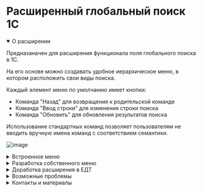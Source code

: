 # Расширенный глобальный поиск 1С

<details open>
  <summary> О расширении </summary>

Предназаначен для расширения функционала поля глобального поиска в 1С.

На его основе можно создавать удобное иерархическое меню, в котором расположить свои виды поиска.

Каждый элемент меню по умолчанию имеет кнопки:

- Команда "Назад" для возвращения к родительской команде
- Команда "Ввод строки" для изменения строки поиска
- Команда "Обновить" для обновления результатов поиска

Использование стандартных команд позволяет пользователям не вводить вручную имена команд с соответствием семантики.

![image](https://infostart.ru/upload/iblock/510/510acc8b7cae80c3908af203074d5ac5.gif)

</details>

<details>
  <summary> Встроенное меню </summary>

Расширение имеет встроенное меню для демонстрации возможностей. Активируется оно символом "\\".

![image](https://user-images.githubusercontent.com/42138875/226562486-7140f457-9141-4dd7-a0ed-8065f40b9d42.png)

<h3>Поиск по метаданным</h3>
  Позволяет искать метаданные по именам и синонимам. С фильтром по типу метаданных и без.
<details>
  <summary>Скриншоты</summary>
  <img src="https://user-images.githubusercontent.com/42138875/226563371-89a20078-391f-40f8-8616-159ba85f9cd4.png">
  <img src="https://user-images.githubusercontent.com/42138875/226563442-7a66b786-c3b5-46dc-b5a6-2aacd5e0df73.png">
  <img src="https://user-images.githubusercontent.com/42138875/226563606-872f1be6-2295-4cf0-bb39-54b30b138da3.png">
</details>

### Поиск по формам
  Позволяет искать по открытым формам. Формы можно активировать или закрывать.
  Дополнительно по форме можно искать элементы. Элемент можно активировать или дополнительно выделить заливкой.
<details>
  <summary>Скриншоты</summary>
  <img src="https://user-images.githubusercontent.com/42138875/226564901-85e8cd31-185d-49ae-ab5c-20b2d57e2a53.png">
  <img src="https://user-images.githubusercontent.com/42138875/226565075-bccd0562-aa63-46ad-a7b9-6301489892fd.png">
</details>

</details>

<details>
  <summary>Разработка собственного меню</summary>

## Разработка собственного меню

Расширение имеет переопределяемые модули для возможности создания своих меню. Все возможности переопределения можно увидеть в самих модулях, но основное:

` РГП_ГлобальныйПоискКлиентПереопределяемый.ПослеЗаполненияПараметровРасширенногоГлобальногоПоиска() `

В данный метод попадает структура ПараметрыПоиска. Описание можно посмотреть в `РГП_ГлобальныйПоискКлиент.ПараметрыРасширенногоГлобальногоПоиска`

Путем добавления команд в структуру можно создавать свои пункты иерархического меню. 
Все взаимодействие с пользователем берет на себя расширение, а разработчику нужно только создать свои методы для поиска и использовать в них при построении результата методы расширения.

## Примеры своих команд

Все команды должны иметь родителя. Все кроме "корневой", которая активируется путём ввода специального символа. Этот же символ далее будет являться разделителем команд.

В расширении есть предопределенное меню с корневой командой, использующей символ. Получить основную команду можно так:

` ОбщаяКоманда = ПараметрыПоиска.Команды.Получить("\"); `

Далее можно добавлять свои команды. Простой пример:

```
НашеМеню = РГП_ГлобальныйПоискКлиент.НоваяКомандаРасширенногоПоиска(ПараметрыПоиска, "Наше", ОбщаяКоманда);
НашеМеню.Представление = "Наше меню";
```

Можно добавить свою картинку:

```
НашеМеню.Картинка = БиблиотекаКартинок.ПоискДанных;
```

И подчиненные команды:

Команда при нажатии открывает форму:
```
Команда = РГП_ГлобальныйПоискКлиент.НоваяКомандаРасширенногоПоиска(ПараметрыПоиска, "К1", НашеМеню);
Команда.Представление = "Открыть форму";
Команда.ВыполняемоеДействие = РГП_ГлобальныйПоискКлиентСервер.ВыполняемоеДействиеОткрытияФормы("ОбщаяФорма.ОбщиеНастройки");
```

Команда при нажатии открывает значение:
```
Команда = РГП_ГлобальныйПоискКлиент.НоваяКомандаРасширенногоПоиска(ПараметрыПоиска, "К2", НашеМеню);
Команда.Представление = "Открыть значение";
Команда.ВыполняемоеДействие = РГП_ГлобальныйПоискКлиентСервер.ВыполняемоеДействиеОткрытияЗначения(ТекущаяДата()); 
```

Команда при нажатии выполняет описание оповещения:
```
Команда = РГП_ГлобальныйПоискКлиент.НоваяКомандаРасширенногоПоиска(ПараметрыПоиска, "К3", НашеМеню);
Команда.Представление = "Описание оповещения";
ОписаниеОповещения = РГП_ГлобальныйПоискКлиентСервер.ОписаниеОповещения("Процедура1", "Модуль1");
Команда.ВыполняемоеДействие = РГП_ГлобальныйПоискКлиентСервер.ВыполняемоеДействиеОписанияОповещения(ОписаниеОповещения);
```

При этом сигнатура описания будет такой:
```
// Выполнить что-то
// 
// Параметры:
//  ВыполняемоеДействие - см. РГП_ГлобальныйПоискКлиентСервер.ВыполняемоеДействие
//  ДополнительныеПараметры - Произвольный
Процедура Процедура1(ВыполняемоеДействие, ДополнительныеПараметры) Экспорт
	//Что-то делаем
КонецПроцедуры
```

Команда при нажатии выполняет план поиска:
```
Команда = РГП_ГлобальныйПоискКлиент.НоваяКомандаРасширенногоПоиска(ПараметрыПоиска, "К4", НашеМеню);
Команда.Представление = "План поиска";
ЭлементПлана = РГП_ГлобальныйПоискКлиент.ЭлементПланаГлобальногоПоискаКоманды("Процедура2", "Модуль1", Ложь);
Команда.ПланПоиска.Добавить(ЭлементПлана);
```

При этом так может выглядеть процедура плана поиска:
```
// Заполняем РезультатыПоиска, которые увидит пользователь
// 
// Параметры:
//  СтрокаПоиска - Строка - Полная строка (включая команды меню).
//  РезультатыПоиска - РезультатГлобальногоПоиска - Выходной параметр. Содержит результаты поиска.
//  ПараметрыВыполнения - см. ПараметрыВыполненияКомандыПоиска
Процедура Процедура2(Знач СтрокаПоиска, РезультатыПоиска, ПараметрыВыполнения) Экспорт

  //Во входящей строке находится полная строка (включая команды меню)
  //Если же нам нужна именно строка без команд, то можем взять её в параметрах выполнения
  СтрокаПоиска = ПараметрыВыполнения.СтрокаПоиска;

  //Здесь у нас находится ключ команды
  КлючКоманды = ПараметрыВыполнения.Ключ;

  //Так мы можем добавить результат поиска. При этом применяются те же объекты выполняемых действий
  ВыполняемоеДействие = РГП_ГлобальныйПоискКлиентСервер.ВыполняемоеДействиеОткрытияЗначения(ТекущаяДата());
  РГП_ГлобальныйПоискКлиентСервер.ДобавитьЭлементРезультатаГлобальногоПоиска(
    РезультатыПоиска, ВыполняемоеДействие, "Текущая дата");

КонецПроцедуры
```

### Ограничения команд

Если доступность команды должна зависеть от прав или ролей пользователя, то для этого можно использовать функции расширения, которые кэшируют получения данных с сервера:

```
Процедура ПослеЗаполненияПараметровРасширенногоГлобальногоПоиска(ПараметрыПоиска) Экспорт

  КомандаПоиска = РГП_ГлобальныйПоискКлиент.ОписаниеКомандыПоискаПоФормам(ПараметрыПоиска);

  //Ограничение на полноправного пользователя (БСП)
  КомандаПоиска.Использование = РГП_ГлобальныйПоискКлиентСервер.ЭтоПолноправныйПользователь(ПараметрыПоиска);

  //Ограничение по конкретной роли
  КомандаПоиска.Использование = РГП_ГлобальныйПоискКлиентСервер.РолиДоступны(ПараметрыПоиска, "АдминистраторСистемы");

  //Ограничение по конкретному праву
  КомандаПоиска.Использование = РГП_ГлобальныйПоискКлиентСервер.ЕстьПравоДоступа(ПараметрыПоиска, "Администрирование");

КонецПроцедуры
```

### Серверные данные

Чтобы оптимизировать получение данных о правах и ролях, можно использовать переопределяемый модуль РГП_ГлобальныйПоискСерверПереопределяемый.
Тут же можно получить какие-то данные с сервера, которые потом пригодятся в Клиентском переопределяемом модуле для настройки команд.

```
Процедура ПередЗаполнениемПараметровРасширенногоГлобальногоПоиска(Параметры) Экспорт

  РГП_ГлобальныйПоискКлиентСервер.ДополнитьКэшРолейПользователей(Параметры, "АдминистраторСистемы");
  РГП_ГлобальныйПоискКлиентСервер.ДополнитьКэшПравПользователей(Параметры, "Администрирование");
  Параметры.ДополнительныеПараметры.Вставить("МоиДанные");

КонецПроцедуры
```

### Подробнее

Для понимания всех используемых возможностей можно посомтреть встроенные стандартные пункты меню в расширении.

В [данном видео](https://youtu.be/8KJ0HJLL4hc) можено посмотреть сам принцип доработки поля глобального поиска, а так же примеры использования расширения

</details>

<details>
  <summary> Доработка расширения в ЕДТ </summary>

## Доработка расширения в ЕДТ

Если вы хотите как-то доработать данную "платформу" для расширения глобального поиска, то:

- Расширение разрабатывается на EDT (на данный момент версии 2022.1.5) с использованием строгой типизации
- Так как это расширение, то нужна основная конфигурация. Я веду разработку на своём форке БСП: https://github.com/SeiOkami/ssl_3_1_edt
- Когда у нас уже есть основной проект, то необходимо импортировать проект расширения. Можно сделать импорт напрямую из моего репозитория или же сделать свой при помощи форка моего репозитория.
- Когда определились с репозиторием, то в ЕДТ в навигаторе нажимаем Правой кнопкой мыши по пустому месту → выбираем Импорт →И далее указываем ссылку клонирования репозитория из гитхаб и проходим по всем пунктам импорта
- После успешного импорта необходимо обновить основное приложение (базу) из проекта с галочкой “Загрузить конфигурацию полностью”
- Зайти в конфигуратор базы и снять все флажки расширения кроме “Активно”

</details>

<details>
  <summary> Возможные проблемы </summary>

## Возможные проблемы
Начиная с версии 8.3.22 при добавлении расширения _в режиме предриятия_ может возникать ошибки по типу:

` Не найден метод "ПриГлобальномПоиске", указанный в аннотации метода "РГП_ПриГлобальномПоиске" `

Такое возникает, если в конфигурации нет стандартного метода в модуле приложения, но расширение пытается его переопределить.

Но расширение всё равно будет работать. Его нужно **добавлять в режиме конфигуратора**.

</details>

<details>
  <summary> Контакты и материалы </summary>

## Контакты и материалы

- [Страница проекта](https://github.com/SeiOkami/AdvancedGlobalSearchOneS)
- [Обзорная статья на Инфостарт](https://infostart.ru/public/1833872/?ref=1159)
- [Проект на FastCode](https://fastcode.im/Store/8222)
- [Видео с демонстрацией](https://youtu.be/8KJ0HJLL4hc)
- [Новости проекта](https://t.me/JuniorOneS)
- [По всем вопросам](https://t.me/SeiOkami)

</details>
